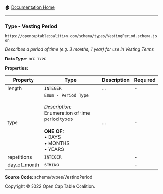 :house: [Documentation Home](/README.md)

---

### Type - Vesting Period

`https://opencaptablecoalition.com/schema/types/VestingPeriod.schema.json`

_Describes a period of time (e.g. 3 months, 1 year) for use in Vesting Terms_

**Data Type:** `OCF TYPE`

**Properties:**

| Property     | Type                                                                                                                                                     | Description | Required |
| ------------ | -------------------------------------------------------------------------------------------------------------------------------------------------------- | ----------- | -------- |
| length       | `INTEGER`                                                                                                                                                | ...         | -        |
| type         | `Enum - Period Type`</br></br>_Description:_ Enumeration of time period types</br></br>**ONE OF:** </br>&bull; DAYS </br>&bull; MONTHS </br>&bull; YEARS | ...         | -        |
| repetitions  | `INTEGER`                                                                                                                                                |             | -        |
| day_of_month | `STRING`                                                                                                                                                 |             | -        |

**Source Code:** [schema/types/VestingPeriod](/schema/types/VestingPeriod.schema.json)

Copyright © 2022 Open Cap Table Coalition.
